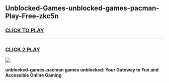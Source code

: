 
## Unblocked-Games-unblocked-games-pacman-Play-Free-zkc5n
<h3>
<a href="https://premium76.site?title=unblocked-games-pacman&ref=17A">CLICK TO PLAY</a></h3>
<hr>

<h3>
<a href="https://premium76.site?title=unblocked-games-pacman&ref=17A">CLICK 2 PLAY</a>
  
</h3>

<a href="https://premium76.site?title=unblocked-games-pacman&ref=17A"><img src="https://clearcache.store/games.png"></a>


**unblocked-games-pacman games unblocked: Your Gateway to Fun and Accessible Online Gaming**
